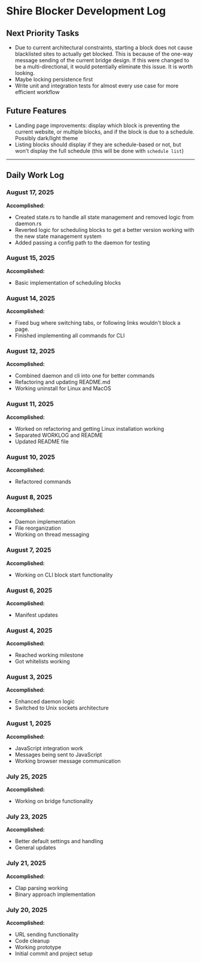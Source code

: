 # Shire Blocker Development Log

## Next Priority Tasks
- Due to current architectural constraints, starting a block does not cause blacklisted sites to actually get blocked. This is because of the one-way message sending of the current bridge design. If this were changed to be a multi-directional, it would potentially eliminate this issue. It is worth looking.
- Maybe locking persistence first
- Write unit and integration tests for almost every use case for more efficient workflow

## Future Features
- Landing page improvements: display which block is preventing the current website, or multiple blocks, and if the block is due to a schedule. Possibly dark/light theme
- Listing blocks should display if they are schedule-based or not, but won't display the full schedule (this will be done with `schedule list`)

---

## Daily Work Log

### August 17, 2025
**Accomplished:**
- Created state.rs to handle all state management and removed logic from daemon.rs
- Reverted logic for scheduling blocks to get a better version working with the new state management system
- Added passing a config path to the daemon for testing

### August 15, 2025
**Accomplished:**
- Basic implementation of scheduling blocks

### August 14, 2025
**Accomplished:**
- Fixed bug where switching tabs, or following links wouldn't block a page.
- Finished implementing all commands for CLI

### August 12, 2025
**Accomplished:**
- Combined daemon and cli into one for better commands 
- Refactoring and updating README.md 
- Working uninstall for Linux and MacOS

### August 11, 2025
**Accomplished:**
- Worked on refactoring and getting Linux installation working
- Separated WORKLOG and README
- Updated README file

### August 10, 2025
**Accomplished:**
- Refactored commands 

### August 8, 2025
**Accomplished:**
- Daemon implementation 
- File reorganization 
- Working on thread messaging 

### August 7, 2025
**Accomplished:**
- Working on CLI block start functionality 

### August 6, 2025
**Accomplished:**
- Manifest updates 

### August 4, 2025
**Accomplished:**
- Reached working milestone 
- Got whitelists working 

### August 3, 2025
**Accomplished:**
- Enhanced daemon logic 
- Switched to Unix sockets architecture 

### August 1, 2025
**Accomplished:**
- JavaScript integration work 
- Messages being sent to JavaScript 
- Working browser message communication 

### July 25, 2025
**Accomplished:**
- Working on bridge functionality 

### July 23, 2025
**Accomplished:**
- Better default settings and handling 
- General updates 

### July 21, 2025
**Accomplished:**
- Clap parsing working 
- Binary approach implementation 

### July 20, 2025
**Accomplished:**
- URL sending functionality 
- Code cleanup 
- Working prototype 
- Initial commit and project setup 

